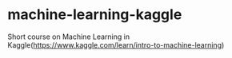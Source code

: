 # machine-learning-kaggle
Short course on Machine Learning in Kaggle(https://www.kaggle.com/learn/intro-to-machine-learning)
